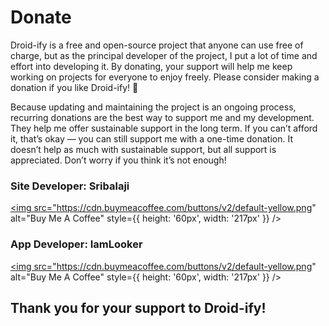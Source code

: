 # Donate

Droid-ify is a free and open-source project that anyone can use free of charge, but as the principal developer of the project, I put a lot of time and effort into developing it. By donating, your support will help me keep working on projects for everyone to enjoy freely. Please consider making a donation if you like Droid-ify! 🙂

Because updating and maintaining the project is an ongoing process, recurring donations are the best way to support me and my development. They help me offer sustainable support in the long term. If you can’t afford it, that’s okay — you can still support me with a one-time donation. It doesn’t help as much with sustainable support, but all support is appreciated. Don’t worry if you think it’s not enough!

### Site Developer: Sribalaji

<a href="https://sribalaji.eu.org/Donate" target="_blank"><img src="https://cdn.buymeacoffee.com/buttons/v2/default-yellow.png" alt="Buy Me A Coffee" style={{ height: '60px', width: '217px' }} /></a>

### App Developer: IamLooker

<a href="https://www.buymeacoffee.com/LooKeR" target="_blank"><img src="https://cdn.buymeacoffee.com/buttons/v2/default-yellow.png" alt="Buy Me A Coffee" style={{ height: '60px', width: '217px' }} /></a>

## Thank you for your support to Droid-ify!
 